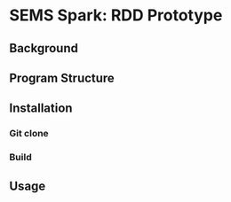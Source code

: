 # SEMS Spark: RDD Prototype

## Background

## Program Structure

## Installation

### Git clone

### Build 

## Usage
